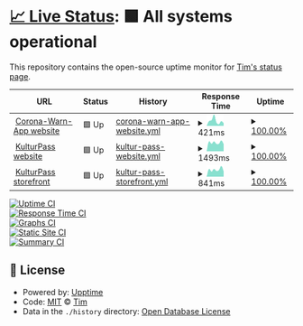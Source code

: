 # [📈 Live Status](https://ein-tim.github.io/uptime-monitoring/): <!--live status--> **🟩 All systems operational**

This repository contains the open-source uptime monitor for [Tim's status page](https://ein-tim.github.io/uptime-monitoring/).

<!--start: status pages-->
<!-- This summary is generated by Upptime (https://github.com/upptime/upptime) -->
<!-- Do not edit this manually, your changes will be overwritten -->
<!-- prettier-ignore -->
| URL | Status | History | Response Time | Uptime |
| --- | ------ | ------- | ------------- | ------ |
| <img alt="" src="https://icons.duckduckgo.com/ip3/www.coronawarn.app.ico" height="13"> [Corona-Warn-App website](https://www.coronawarn.app) | 🟩 Up | [corona-warn-app-website.yml](https://github.com/Ein-Tim/uptime-monitoring/commits/HEAD/history/corona-warn-app-website.yml) | <details><summary><img alt="Response time graph" src="./graphs/corona-warn-app-website/response-time-week.png" height="20"> 421ms</summary><br><a href="https://Ein-Tim.github.io/uptime-monitoring/history/corona-warn-app-website"><img alt="Response time 940" src="https://img.shields.io/endpoint?url=https%3A%2F%2Fraw.githubusercontent.com%2FEin-Tim%2Fuptime-monitoring%2FHEAD%2Fapi%2Fcorona-warn-app-website%2Fresponse-time.json"></a><br><a href="https://Ein-Tim.github.io/uptime-monitoring/history/corona-warn-app-website"><img alt="24-hour response time 232" src="https://img.shields.io/endpoint?url=https%3A%2F%2Fraw.githubusercontent.com%2FEin-Tim%2Fuptime-monitoring%2FHEAD%2Fapi%2Fcorona-warn-app-website%2Fresponse-time-day.json"></a><br><a href="https://Ein-Tim.github.io/uptime-monitoring/history/corona-warn-app-website"><img alt="7-day response time 421" src="https://img.shields.io/endpoint?url=https%3A%2F%2Fraw.githubusercontent.com%2FEin-Tim%2Fuptime-monitoring%2FHEAD%2Fapi%2Fcorona-warn-app-website%2Fresponse-time-week.json"></a><br><a href="https://Ein-Tim.github.io/uptime-monitoring/history/corona-warn-app-website"><img alt="30-day response time 502" src="https://img.shields.io/endpoint?url=https%3A%2F%2Fraw.githubusercontent.com%2FEin-Tim%2Fuptime-monitoring%2FHEAD%2Fapi%2Fcorona-warn-app-website%2Fresponse-time-month.json"></a><br><a href="https://Ein-Tim.github.io/uptime-monitoring/history/corona-warn-app-website"><img alt="1-year response time 865" src="https://img.shields.io/endpoint?url=https%3A%2F%2Fraw.githubusercontent.com%2FEin-Tim%2Fuptime-monitoring%2FHEAD%2Fapi%2Fcorona-warn-app-website%2Fresponse-time-year.json"></a></details> | <details><summary><a href="https://Ein-Tim.github.io/uptime-monitoring/history/corona-warn-app-website">100.00%</a></summary><a href="https://Ein-Tim.github.io/uptime-monitoring/history/corona-warn-app-website"><img alt="All-time uptime 99.99%" src="https://img.shields.io/endpoint?url=https%3A%2F%2Fraw.githubusercontent.com%2FEin-Tim%2Fuptime-monitoring%2FHEAD%2Fapi%2Fcorona-warn-app-website%2Fuptime.json"></a><br><a href="https://Ein-Tim.github.io/uptime-monitoring/history/corona-warn-app-website"><img alt="24-hour uptime 100.00%" src="https://img.shields.io/endpoint?url=https%3A%2F%2Fraw.githubusercontent.com%2FEin-Tim%2Fuptime-monitoring%2FHEAD%2Fapi%2Fcorona-warn-app-website%2Fuptime-day.json"></a><br><a href="https://Ein-Tim.github.io/uptime-monitoring/history/corona-warn-app-website"><img alt="7-day uptime 100.00%" src="https://img.shields.io/endpoint?url=https%3A%2F%2Fraw.githubusercontent.com%2FEin-Tim%2Fuptime-monitoring%2FHEAD%2Fapi%2Fcorona-warn-app-website%2Fuptime-week.json"></a><br><a href="https://Ein-Tim.github.io/uptime-monitoring/history/corona-warn-app-website"><img alt="30-day uptime 100.00%" src="https://img.shields.io/endpoint?url=https%3A%2F%2Fraw.githubusercontent.com%2FEin-Tim%2Fuptime-monitoring%2FHEAD%2Fapi%2Fcorona-warn-app-website%2Fuptime-month.json"></a><br><a href="https://Ein-Tim.github.io/uptime-monitoring/history/corona-warn-app-website"><img alt="1-year uptime 99.99%" src="https://img.shields.io/endpoint?url=https%3A%2F%2Fraw.githubusercontent.com%2FEin-Tim%2Fuptime-monitoring%2FHEAD%2Fapi%2Fcorona-warn-app-website%2Fuptime-year.json"></a></details>
| <img alt="" src="https://icons.duckduckgo.com/ip3/www.kulturpass.de.ico" height="13"> [KulturPass website](https://www.kulturpass.de) | 🟩 Up | [kultur-pass-website.yml](https://github.com/Ein-Tim/uptime-monitoring/commits/HEAD/history/kultur-pass-website.yml) | <details><summary><img alt="Response time graph" src="./graphs/kultur-pass-website/response-time-week.png" height="20"> 1493ms</summary><br><a href="https://Ein-Tim.github.io/uptime-monitoring/history/kultur-pass-website"><img alt="Response time 1795" src="https://img.shields.io/endpoint?url=https%3A%2F%2Fraw.githubusercontent.com%2FEin-Tim%2Fuptime-monitoring%2FHEAD%2Fapi%2Fkultur-pass-website%2Fresponse-time.json"></a><br><a href="https://Ein-Tim.github.io/uptime-monitoring/history/kultur-pass-website"><img alt="24-hour response time 1243" src="https://img.shields.io/endpoint?url=https%3A%2F%2Fraw.githubusercontent.com%2FEin-Tim%2Fuptime-monitoring%2FHEAD%2Fapi%2Fkultur-pass-website%2Fresponse-time-day.json"></a><br><a href="https://Ein-Tim.github.io/uptime-monitoring/history/kultur-pass-website"><img alt="7-day response time 1493" src="https://img.shields.io/endpoint?url=https%3A%2F%2Fraw.githubusercontent.com%2FEin-Tim%2Fuptime-monitoring%2FHEAD%2Fapi%2Fkultur-pass-website%2Fresponse-time-week.json"></a><br><a href="https://Ein-Tim.github.io/uptime-monitoring/history/kultur-pass-website"><img alt="30-day response time 1446" src="https://img.shields.io/endpoint?url=https%3A%2F%2Fraw.githubusercontent.com%2FEin-Tim%2Fuptime-monitoring%2FHEAD%2Fapi%2Fkultur-pass-website%2Fresponse-time-month.json"></a><br><a href="https://Ein-Tim.github.io/uptime-monitoring/history/kultur-pass-website"><img alt="1-year response time 1795" src="https://img.shields.io/endpoint?url=https%3A%2F%2Fraw.githubusercontent.com%2FEin-Tim%2Fuptime-monitoring%2FHEAD%2Fapi%2Fkultur-pass-website%2Fresponse-time-year.json"></a></details> | <details><summary><a href="https://Ein-Tim.github.io/uptime-monitoring/history/kultur-pass-website">100.00%</a></summary><a href="https://Ein-Tim.github.io/uptime-monitoring/history/kultur-pass-website"><img alt="All-time uptime 99.97%" src="https://img.shields.io/endpoint?url=https%3A%2F%2Fraw.githubusercontent.com%2FEin-Tim%2Fuptime-monitoring%2FHEAD%2Fapi%2Fkultur-pass-website%2Fuptime.json"></a><br><a href="https://Ein-Tim.github.io/uptime-monitoring/history/kultur-pass-website"><img alt="24-hour uptime 100.00%" src="https://img.shields.io/endpoint?url=https%3A%2F%2Fraw.githubusercontent.com%2FEin-Tim%2Fuptime-monitoring%2FHEAD%2Fapi%2Fkultur-pass-website%2Fuptime-day.json"></a><br><a href="https://Ein-Tim.github.io/uptime-monitoring/history/kultur-pass-website"><img alt="7-day uptime 100.00%" src="https://img.shields.io/endpoint?url=https%3A%2F%2Fraw.githubusercontent.com%2FEin-Tim%2Fuptime-monitoring%2FHEAD%2Fapi%2Fkultur-pass-website%2Fuptime-week.json"></a><br><a href="https://Ein-Tim.github.io/uptime-monitoring/history/kultur-pass-website"><img alt="30-day uptime 99.91%" src="https://img.shields.io/endpoint?url=https%3A%2F%2Fraw.githubusercontent.com%2FEin-Tim%2Fuptime-monitoring%2FHEAD%2Fapi%2Fkultur-pass-website%2Fuptime-month.json"></a><br><a href="https://Ein-Tim.github.io/uptime-monitoring/history/kultur-pass-website"><img alt="1-year uptime 99.97%" src="https://img.shields.io/endpoint?url=https%3A%2F%2Fraw.githubusercontent.com%2FEin-Tim%2Fuptime-monitoring%2FHEAD%2Fapi%2Fkultur-pass-website%2Fuptime-year.json"></a></details>
| <img alt="" src="https://icons.duckduckgo.com/ip3/storefront.prod.kulturpass.de.ico" height="13"> [KulturPass storefront](https://storefront.prod.kulturpass.de) | 🟩 Up | [kultur-pass-storefront.yml](https://github.com/Ein-Tim/uptime-monitoring/commits/HEAD/history/kultur-pass-storefront.yml) | <details><summary><img alt="Response time graph" src="./graphs/kultur-pass-storefront/response-time-week.png" height="20"> 841ms</summary><br><a href="https://Ein-Tim.github.io/uptime-monitoring/history/kultur-pass-storefront"><img alt="Response time 748" src="https://img.shields.io/endpoint?url=https%3A%2F%2Fraw.githubusercontent.com%2FEin-Tim%2Fuptime-monitoring%2FHEAD%2Fapi%2Fkultur-pass-storefront%2Fresponse-time.json"></a><br><a href="https://Ein-Tim.github.io/uptime-monitoring/history/kultur-pass-storefront"><img alt="24-hour response time 629" src="https://img.shields.io/endpoint?url=https%3A%2F%2Fraw.githubusercontent.com%2FEin-Tim%2Fuptime-monitoring%2FHEAD%2Fapi%2Fkultur-pass-storefront%2Fresponse-time-day.json"></a><br><a href="https://Ein-Tim.github.io/uptime-monitoring/history/kultur-pass-storefront"><img alt="7-day response time 841" src="https://img.shields.io/endpoint?url=https%3A%2F%2Fraw.githubusercontent.com%2FEin-Tim%2Fuptime-monitoring%2FHEAD%2Fapi%2Fkultur-pass-storefront%2Fresponse-time-week.json"></a><br><a href="https://Ein-Tim.github.io/uptime-monitoring/history/kultur-pass-storefront"><img alt="30-day response time 761" src="https://img.shields.io/endpoint?url=https%3A%2F%2Fraw.githubusercontent.com%2FEin-Tim%2Fuptime-monitoring%2FHEAD%2Fapi%2Fkultur-pass-storefront%2Fresponse-time-month.json"></a><br><a href="https://Ein-Tim.github.io/uptime-monitoring/history/kultur-pass-storefront"><img alt="1-year response time 748" src="https://img.shields.io/endpoint?url=https%3A%2F%2Fraw.githubusercontent.com%2FEin-Tim%2Fuptime-monitoring%2FHEAD%2Fapi%2Fkultur-pass-storefront%2Fresponse-time-year.json"></a></details> | <details><summary><a href="https://Ein-Tim.github.io/uptime-monitoring/history/kultur-pass-storefront">100.00%</a></summary><a href="https://Ein-Tim.github.io/uptime-monitoring/history/kultur-pass-storefront"><img alt="All-time uptime 100.00%" src="https://img.shields.io/endpoint?url=https%3A%2F%2Fraw.githubusercontent.com%2FEin-Tim%2Fuptime-monitoring%2FHEAD%2Fapi%2Fkultur-pass-storefront%2Fuptime.json"></a><br><a href="https://Ein-Tim.github.io/uptime-monitoring/history/kultur-pass-storefront"><img alt="24-hour uptime 100.00%" src="https://img.shields.io/endpoint?url=https%3A%2F%2Fraw.githubusercontent.com%2FEin-Tim%2Fuptime-monitoring%2FHEAD%2Fapi%2Fkultur-pass-storefront%2Fuptime-day.json"></a><br><a href="https://Ein-Tim.github.io/uptime-monitoring/history/kultur-pass-storefront"><img alt="7-day uptime 100.00%" src="https://img.shields.io/endpoint?url=https%3A%2F%2Fraw.githubusercontent.com%2FEin-Tim%2Fuptime-monitoring%2FHEAD%2Fapi%2Fkultur-pass-storefront%2Fuptime-week.json"></a><br><a href="https://Ein-Tim.github.io/uptime-monitoring/history/kultur-pass-storefront"><img alt="30-day uptime 100.00%" src="https://img.shields.io/endpoint?url=https%3A%2F%2Fraw.githubusercontent.com%2FEin-Tim%2Fuptime-monitoring%2FHEAD%2Fapi%2Fkultur-pass-storefront%2Fuptime-month.json"></a><br><a href="https://Ein-Tim.github.io/uptime-monitoring/history/kultur-pass-storefront"><img alt="1-year uptime 100.00%" src="https://img.shields.io/endpoint?url=https%3A%2F%2Fraw.githubusercontent.com%2FEin-Tim%2Fuptime-monitoring%2FHEAD%2Fapi%2Fkultur-pass-storefront%2Fuptime-year.json"></a></details>

<!--end: status pages-->

[![Uptime CI](https://github.com/Ein-Tim/uptime-monitoring/workflows/Uptime%20CI/badge.svg)](https://github.com/Ein-Tim/uptime-monitoring/actions?query=workflow%3A%22Uptime+CI%22) <br>
[![Response Time CI](https://github.com/Ein-Tim/uptime-monitoring/workflows/Response%20Time%20CI/badge.svg)](https://github.com/Ein-Tim/uptime-monitoring/actions?query=workflow%3A%22Response+Time+CI%22) <br>
[![Graphs CI](https://github.com/Ein-Tim/uptime-monitoring/workflows/Graphs%20CI/badge.svg)](https://github.com/Ein-Tim/uptime-monitoring/actions?query=workflow%3A%22Graphs+CI%22) <br>
[![Static Site CI](https://github.com/Ein-Tim/uptime-monitoring/workflows/Static%20Site%20CI/badge.svg)](https://github.com/Ein-Tim/uptime-monitoring/actions?query=workflow%3A%22Static+Site+CI%22) <br>
[![Summary CI](https://github.com/Ein-Tim/uptime-monitoring/workflows/Summary%20CI/badge.svg)](https://github.com/Ein-Tim/uptime-monitoring/actions?query=workflow%3A%22Summary+CI%22)

## 📄 License

- Powered by: [Upptime](https://github.com/upptime/upptime)
- Code: [MIT](./LICENSE) © [Tim](https://github.com/Ein-Tim)
- Data in the `./history` directory: [Open Database License](https://opendatacommons.org/licenses/odbl/1-0/)
